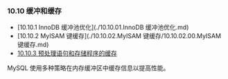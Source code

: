 ### 10.10 缓冲和缓存

- [10.10.1 InnoDB 缓冲池优化](./10.10.01.InnoDB 缓冲池优化.md)
- [10.10.2 MyISAM 键缓存](./10.10.02.MyISAM 键缓存/10.10.02.00.MyISAM 键缓存.md)
- [10.10.3 预处理语句和存储程序的缓存](./10.10.03.预处理语句和存储程序的缓存.md)

MySQL 使用多种策略在内存缓冲区中缓存信息以提高性能。